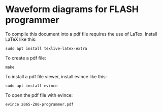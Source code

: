 # Waveform diagrams for FLASH programmer

To compile this document into a pdf file requires the use of LaTex.
Install LaTeX like this:

	sudo apt install texlive-latex-extra

To create a pdf file:

	make

To install a pdf file viewer, install evince like this:

	sudo apt install evince

To open the pdf file with evince:

	evince 2065-Z80-programmer.pdf
